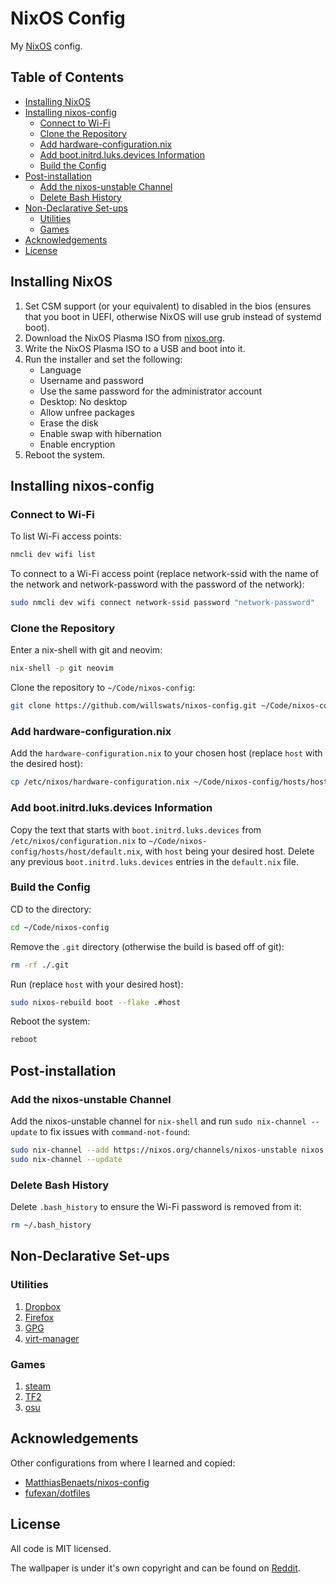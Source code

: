 # NixOS Config

My [NixOS](https://nixos.org/) config.

## Table of Contents

<!--toc:start-->

- [Installing NixOS](#installing-nixos)
- [Installing nixos-config](#installing-nixos-config)
  - [Connect to Wi-Fi](#connect-to-wi-fi)
  - [Clone the Repository](#clone-the-repository)
  - [Add hardware-configuration.nix](#add-hardware-configurationnix)
  - [Add boot.initrd.luks.devices Information](#add-bootinitrdluksdevices-information)
  - [Build the Config](#build-the-config)
- [Post-installation](#post-installation)
  - [Add the nixos-unstable Channel](#add-the-nixos-unstable-channel)
  - [Delete Bash History](#delete-bash-history)
- [Non-Declarative Set-ups](#non-declarative-set-ups)
  - [Utilities](#utilities)
  - [Games](#games)
- [Acknowledgements](#acknowledgements)
- [License](#license)
<!--toc:end-->

## Installing NixOS

1. Set CSM support (or your equivalent) to disabled in the bios (ensures that you boot in UEFI, otherwise NixOS will use grub instead of systemd boot).
2. Download the NixOS Plasma ISO from [nixos.org](https://nixos.org/download.html).
3. Write the NixOS Plasma ISO to a USB and boot into it.
4. Run the installer and set the following:
   - Language
   - Username and password
   - Use the same password for the administrator account
   - Desktop: No desktop
   - Allow unfree packages
   - Erase the disk
   - Enable swap with hibernation
   - Enable encryption
5. Reboot the system.

## Installing nixos-config

### Connect to Wi-Fi

To list Wi-Fi access points:

```bash
nmcli dev wifi list
```

To connect to a Wi-Fi access point (replace network-ssid with the name of the network and network-password with the password of the network):

```bash
sudo nmcli dev wifi connect network-ssid password "network-password"
```

### Clone the Repository

Enter a nix-shell with git and neovim:

```bash
nix-shell -p git neovim
```

Clone the repository to `~/Code/nixos-config`:

```bash
git clone https://github.com/willswats/nixos-config.git ~/Code/nixos-config
```

### Add hardware-configuration.nix

Add the `hardware-configuration.nix` to your chosen host (replace `host` with the desired host):

```bash
cp /etc/nixos/hardware-configuration.nix ~/Code/nixos-config/hosts/host/
```

### Add boot.initrd.luks.devices Information

Copy the text that starts with `boot.initrd.luks.devices` from `/etc/nixos/configuration.nix` to `~/Code/nixos-config/hosts/host/default.nix`, with `host` being your desired host. Delete any previous `boot.initrd.luks.devices` entries in the `default.nix` file.

### Build the Config

CD to the directory:

```bash
cd ~/Code/nixos-config
```

Remove the `.git` directory (otherwise the build is based off of git):

```bash
rm -rf ./.git
```

Run (replace `host` with your desired host):

```bash
sudo nixos-rebuild boot --flake .#host
```

Reboot the system:

```bash
reboot
```

## Post-installation

### Add the nixos-unstable Channel

Add the nixos-unstable channel for `nix-shell` and run `sudo nix-channel --update` to fix issues with `command-not-found`:

```bash
sudo nix-channel --add https://nixos.org/channels/nixos-unstable nixos
sudo nix-channel --update
```

### Delete Bash History

Delete `.bash_history` to ensure the Wi-Fi password is removed from it:

```bash
rm ~/.bash_history
```

## Non-Declarative Set-ups

### Utilities

1. [Dropbox](./docs/utilities/dropbox.md)
2. [Firefox](./docs/utilities/firefox/firefox.md)
3. [GPG](./docs/utilities/gpg.md)
4. [virt-manager](./docs/utilities/virt-manager.md)

### Games

1. [steam](./docs/games/steam.md)
2. [TF2](./docs/games/tf2.md)
3. [osu](./docs/games/osu.md)

## Acknowledgements

Other configurations from where I learned and copied:

- [MatthiasBenaets/nixos-config](https://github.com/MatthiasBenaets/nixos-config)
- [fufexan/dotfiles](https://github.com/fufexan/dotfiles)

## License

All code is MIT licensed.

The wallpaper is under it's own copyright and can be found on [Reddit](https://www.reddit.com/r/WidescreenWallpaper/comments/qhojc3/mount_fuji_japan_%F0%92%8C%8B_5160_2160/).
